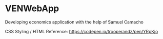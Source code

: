 # VENWebApp
Developing economics application with the help of Samuel Camacho

CSS Styling / HTML Reference: https://codepen.io/trooperandz/pen/YRpKjo
